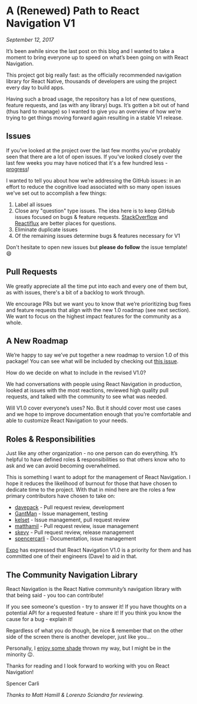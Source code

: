 # A (Renewed) Path to React Navigation V1

*September 12, 2017*

It’s been awhile since the last post on this blog and I wanted to take a moment to bring everyone up to speed on what’s been going on with React Navigation.

This project got big really fast: as the officially recommended navigation library for React Native, thousands of developers are using the project every day to build apps.

Having such a broad usage, the repository has a lot of new questions, feature requests, and (as with any library) bugs. It’s gotten a bit out of hand (thus hard to manage) so I wanted to give you an overview of how we’re trying to get things moving forward again resulting in a stable V1 release.

## Issues

If you've looked at the project over the last few months you've probably seen that there are a lot of open issues. If you've looked closely over the last few weeks you may have noticed that it's a few hundred less - [progress](https://github.com/react-community/react-navigation/pulse/monthly)!

I wanted to tell you about how we’re addressing the GitHub issues: in an effort to reduce the cognitive load associated with so many open issues we've set out to accomplish a few things:

1. Label all issues
2. Close any "question" type issues. The idea here is to keep GitHub issues focused on bugs & feature requests. [StackOverflow](https://stackoverflow.com/questions/tagged/react-navigation) and [Reactiflux](https://www.reactiflux.com/) are better places for questions.
3. Eliminate duplicate issues
4. Of the remaining issues determine bugs & features necessary for V1

Don't hesitate to open new issues but **please do follow** the issue template! 😄

## Pull Requests

We greatly appreciate all the time put into each and every one of them but, as with issues, there's a bit of a backlog to work through.

We encourage PRs but we want you to know that we’re prioritizing bug fixes and feature requests that align with the new 1.0 roadmap (see next section). We want to focus on the highest impact features for the community as a whole.

## A New Roadmap

We’re happy to say we’ve put together a new roadmap to version 1.0 of this package! You can see what will be included by checking out [this issue](https://github.com/react-community/react-navigation/issues/2585).

How do we decide on what to include in the revised V1.0?

We had conversations with people using React Navigation in production, looked at issues with the most reactions, reviewed high quality pull requests, and talked with the community to see what was needed.

Will V1.0 cover everyone’s uses? No. But it should cover most use cases and we hope to improve documentation enough that you’re comfortable and able to customize React Navigation to your needs.

## Roles & Responsibilities

Just like any other organization - no one person can do everything. It’s helpful to have defined roles & responsibilities so that others know who to ask and we can avoid becoming overwhelmed.

This is something I want to adopt for the management of React Navigation. I hope it reduces the likelihood of burnout for those that have chosen to dedicate time to the project. With that in mind here are the roles a few primary contributors have chosen to take on:

- [davepack](https://github.com/davepack) - Pull request review, development
- [GantMan](https://github.com/GantMan) - Issue management, testing
- [kelset](https://github.com/kelset) - Issue management, pull request review
- [matthamil](https://github.com/matthamil) - Pull request review, issue management
- [skevy](https://github.com/skevy) - Pull request review, release management
- [spencercarli](https://github.com/spencercarli) - Documentation, issue management

[Expo](https://expo.io/) has expressed that React Navigation V1.0 is a priority for them and has committed one of their engineers (Dave) to aid in that.

## The Community Navigation Library

React Navigation is the React Native community’s navigation library with that being said - you too can contribute!

If you see someone's question - try to answer it!
If you have thoughts on a potential API for a requested feature - share it!
If you think you know the cause for a bug - explain it!

Regardless of what you do though, be nice & remember that on the other side of the screen there is another developer, just like you…

Personally, I [enjoy some shade](https://media.giphy.com/media/l4FGlDsvuUd2RkBYQ/giphy.gif) thrown my way, but I might be in the minority 😉.

Thanks for reading and I look forward to working with you on React Navigation!

Spencer Carli

*Thanks to Matt Hamill & Lorenzo Sciandra for reviewing.*
